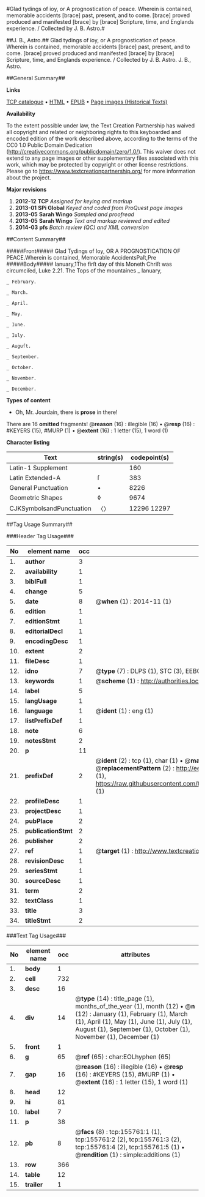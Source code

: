 #Glad tydings of ioy, or A prognostication of peace. Wherein is contained, memorable accidents [brace] past, present, and to come. [brace] proved produced and manifested [brace] by [brace] Scripture, time, and Englands experience. / Collected by J. B. Astro.#

##J. B., Astro.##
Glad tydings of ioy, or A prognostication of peace. Wherein is contained, memorable accidents [brace] past, present, and to come. [brace] proved produced and manifested [brace] by [brace] Scripture, time, and Englands experience. / Collected by J. B. Astro.
J. B., Astro.

##General Summary##

**Links**

[TCP catalogue](http://www.ota.ox.ac.uk/tcp/)  • 
[HTML](http://tei.it.ox.ac.uk/tcp/Texts-HTML/free/A76/A76077.html)  • 
[EPUB](http://tei.it.ox.ac.uk/tcp/Texts-EPUB/free/A76/A76077.epub) • 
[Page images (Historical Texts)](https://historicaltexts.jisc.ac.uk/eebo-99859151e)

**Availability**

To the extent possible under law, the Text Creation Partnership has waived all copyright and related or neighboring rights to this keyboarded and encoded edition of the work described above, according to the terms of the CC0 1.0 Public Domain Dedication (http://creativecommons.org/publicdomain/zero/1.0/). This waiver does not extend to any page images or other supplementary files associated with this work, which may be protected by copyright or other license restrictions. Please go to https://www.textcreationpartnership.org/ for more information about the project.

**Major revisions**

1. __2012-12__ __TCP__ *Assigned for keying and markup*
1. __2013-01__ __SPi Global__ *Keyed and coded from ProQuest page images*
1. __2013-05__ __Sarah Wingo__ *Sampled and proofread*
1. __2013-05__ __Sarah Wingo__ *Text and markup reviewed and edited*
1. __2014-03__ __pfs__ *Batch review (QC) and XML conversion*

##Content Summary##

#####Front#####
Glad Tydings of Ioy, OR A PROGNOSTICATION OF PEACE.Wherein is contained, Memorable AccidentsPaſt,Pre
#####Body#####
Ianuary,1The firſt day of this Moneth Chriſt was circumciſed, Luke 2.21. The Tops of the mountaines 
    _ Ianuary,

    _ February.

    _ March.

    _ April.

    _ May.

    _ Iune.

    _ Iuly.

    _ Auguſt.

    _ September.

    _ October.

    _ November.

    _ December.

**Types of content**

  * Oh, Mr. Jourdain, there is **prose** in there!

There are 16 **omitted** fragments! 
 @__reason__ (16) : illegible (16)  •  @__resp__ (16) : #KEYERS (15), #MURP (1)  •  @__extent__ (16) : 1 letter (15), 1 word (1)

**Character listing**


|Text|string(s)|codepoint(s)|
|---|---|---|
|Latin-1 Supplement| |160|
|Latin Extended-A|ſ|383|
|General Punctuation|•|8226|
|Geometric Shapes|◊|9674|
|CJKSymbolsandPunctuation|〈〉|12296 12297|

##Tag Usage Summary##

###Header Tag Usage###

|No|element name|occ|attributes|
|---|---|---|---|
|1.|__author__|3||
|2.|__availability__|1||
|3.|__biblFull__|1||
|4.|__change__|5||
|5.|__date__|8| @__when__ (1) : 2014-11 (1)|
|6.|__edition__|1||
|7.|__editionStmt__|1||
|8.|__editorialDecl__|1||
|9.|__encodingDesc__|1||
|10.|__extent__|2||
|11.|__fileDesc__|1||
|12.|__idno__|7| @__type__ (7) : DLPS (1), STC (3), EEBO-CITATION (1), PROQUEST (1), VID (1)|
|13.|__keywords__|1| @__scheme__ (1) : http://authorities.loc.gov/ (1)|
|14.|__label__|5||
|15.|__langUsage__|1||
|16.|__language__|1| @__ident__ (1) : eng (1)|
|17.|__listPrefixDef__|1||
|18.|__note__|6||
|19.|__notesStmt__|2||
|20.|__p__|11||
|21.|__prefixDef__|2| @__ident__ (2) : tcp (1), char (1)  •  @__matchPattern__ (2) : ([0-9\-]+):([0-9IVX]+) (1), (.+) (1)  •  @__replacementPattern__ (2) : http://eebo.chadwyck.com/downloadtiff?vid=$1&page=$2 (1), https://raw.githubusercontent.com/textcreationpartnership/Texts/master/tcpchars.xml#$1 (1)|
|22.|__profileDesc__|1||
|23.|__projectDesc__|1||
|24.|__pubPlace__|2||
|25.|__publicationStmt__|2||
|26.|__publisher__|2||
|27.|__ref__|1| @__target__ (1) : http://www.textcreationpartnership.org/docs/. (1)|
|28.|__revisionDesc__|1||
|29.|__seriesStmt__|1||
|30.|__sourceDesc__|1||
|31.|__term__|2||
|32.|__textClass__|1||
|33.|__title__|3||
|34.|__titleStmt__|2||


###Text Tag Usage###

|No|element name|occ|attributes|
|---|---|---|---|
|1.|__body__|1||
|2.|__cell__|732||
|3.|__desc__|16||
|4.|__div__|14| @__type__ (14) : title_page (1), months_of_the_year (1), month (12)  •  @__n__ (12) : January (1), February (1), March (1), April (1), May (1), June (1), July (1), August (1), September (1), October (1), November (1), December (1)|
|5.|__front__|1||
|6.|__g__|65| @__ref__ (65) : char:EOLhyphen (65)|
|7.|__gap__|16| @__reason__ (16) : illegible (16)  •  @__resp__ (16) : #KEYERS (15), #MURP (1)  •  @__extent__ (16) : 1 letter (15), 1 word (1)|
|8.|__head__|12||
|9.|__hi__|81||
|10.|__label__|7||
|11.|__p__|38||
|12.|__pb__|8| @__facs__ (8) : tcp:155761:1 (1), tcp:155761:2 (2), tcp:155761:3 (2), tcp:155761:4 (2), tcp:155761:5 (1)  •  @__rendition__ (1) : simple:additions (1)|
|13.|__row__|366||
|14.|__table__|12||
|15.|__trailer__|1||
